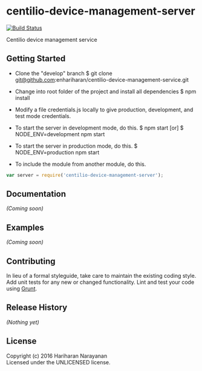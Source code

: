 # centilio-device-management-server
[![Build Status](https://secure.travis-ci.org/hariharan/temp.png?branch=master)](http://travis-ci.org/hariharan/temp)

Centilio device management service

## Getting Started
- Clone the "develop" branch
$ git clone git@github.com:enhariharan/centilio-device-management-service.git

- Change into root folder of the project and install all dependencies
$ npm install

- Modify a file credentials.js locally to give production, development, and test
 mode credentials.

- To start the server in development mode, do this.
$ npm start
[or]
$ NODE_ENV=development npm start

- To start the server in production mode, do this.
$ NODE_ENV=production npm start

- To include the module from another module, do this.
```javascript
var server = require('centilio-device-management-server');
```

## Documentation
_(Coming soon)_

## Examples
_(Coming soon)_

## Contributing
In lieu of a formal styleguide, take care to maintain the existing coding style. Add unit tests for any new or changed functionality. Lint and test your code using [Grunt](http://gruntjs.com/).

## Release History
_(Nothing yet)_

## License
Copyright (c) 2016 Hariharan Narayanan  
Licensed under the UNLICENSED license.
